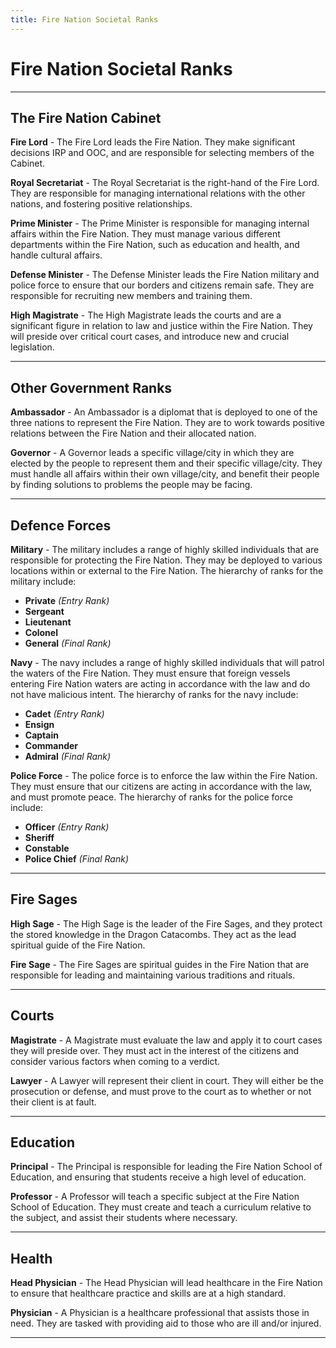 ```yaml
---
title: Fire Nation Societal Ranks
---
```


# Fire Nation Societal Ranks
* * *
## The Fire Nation Cabinet

**Fire Lord** - The Fire Lord leads the Fire Nation. They make significant decisions IRP and OOC, and are responsible for selecting members of the Cabinet.

**Royal Secretariat** - The Royal Secretariat is the right-hand of the Fire Lord. They are responsible for managing international relations with the other nations, and fostering positive relationships. 

**Prime Minister** - The Prime Minister is responsible for managing internal affairs within the Fire Nation. They must manage various different departments within the Fire Nation, such as education and health, and handle cultural affairs.

**Defense Minister** - The Defense Minister leads the Fire Nation military and police force to ensure that our borders and citizens remain safe. They are responsible for recruiting new members and training them.

**High Magistrate** - The High Magistrate leads the courts and are a significant figure in relation to law and justice within the Fire Nation. They will preside over critical court cases, and introduce new and crucial legislation.
* * *

## Other Government Ranks

**Ambassador** - An Ambassador is a diplomat that is deployed to one of the three nations to represent the Fire Nation. They are to work towards positive relations between the Fire Nation and their allocated nation.

**Governor** - A Governor leads a specific village/city in which they are elected by the people to represent them and their specific village/city. They must handle all affairs within their own village/city, and benefit their people by finding solutions to problems the people may be facing.
* * *
## Defence Forces

**Military** - The military includes a range of highly skilled individuals that are responsible for protecting the Fire Nation. They may be deployed to various locations within or external to the Fire Nation. The hierarchy of ranks for the military include:

- **Private** *(Entry Rank)*
- **Sergeant**
- **Lieutenant**
- **Colonel**
- **General** *(Final Rank)*

**Navy** - The navy includes a range of highly skilled individuals that will patrol the waters of the Fire Nation. They must ensure that foreign vessels entering Fire Nation waters are acting in accordance with the law and do not have malicious intent. The hierarchy of ranks for the navy include:

- **Cadet** *(Entry Rank)*
- **Ensign**
- **Captain**
- **Commander**
- **Admiral** *(Final Rank)*

**Police Force** - The police force is to enforce the law within the Fire Nation. They must ensure that our citizens are acting in accordance with the law, and must promote peace. The hierarchy of ranks for the police force include:

- **Officer** *(Entry Rank)*
- **Sheriff**
- **Constable**
- **Police Chief** *(Final Rank)*
* * *

## Fire Sages

**High Sage** - The High Sage is the leader of the Fire Sages, and they protect the stored knowledge in the Dragon Catacombs. They act as the lead spiritual guide of the Fire Nation.

**Fire Sage** - The Fire Sages are spiritual guides in the Fire Nation that are responsible for leading and maintaining various traditions and rituals. 
* * *

## Courts

**Magistrate** - A Magistrate must evaluate the law and apply it to court cases they will preside over. They must act in the interest of the citizens and consider various factors when coming to a verdict.

**Lawyer** - A Lawyer will represent their client in court. They will either be the prosecution or defense, and must prove to the court as to whether or not their client is at fault.
* * *

## Education

**Principal** - The Principal is responsible for leading the Fire Nation School of Education, and ensuring that students receive a high level of education.

**Professor** - A Professor will teach a specific subject at the Fire Nation School of Education. They must create and teach a curriculum relative to the subject, and assist their students where necessary.
* * *

## Health

**Head Physician** - The Head Physician will lead healthcare in the Fire Nation to ensure that healthcare practice and skills are at a high standard.

**Physician** - A Physician is a healthcare professional that assists those in need. They are tasked with providing aid to those who are ill and/or injured.
* * *

